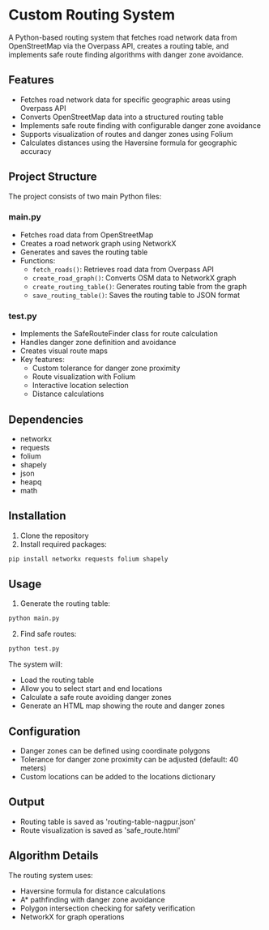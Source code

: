 # Custom Routing System

A Python-based routing system that fetches road network data from OpenStreetMap via the Overpass API, creates a routing table, and implements safe route finding algorithms with danger zone avoidance.

## Features

- Fetches road network data for specific geographic areas using Overpass API
- Converts OpenStreetMap data into a structured routing table
- Implements safe route finding with configurable danger zone avoidance
- Supports visualization of routes and danger zones using Folium
- Calculates distances using the Haversine formula for geographic accuracy

## Project Structure

The project consists of two main Python files:

### main.py
- Fetches road data from OpenStreetMap
- Creates a road network graph using NetworkX
- Generates and saves the routing table
- Functions:
  - `fetch_roads()`: Retrieves road data from Overpass API
  - `create_road_graph()`: Converts OSM data to NetworkX graph
  - `create_routing_table()`: Generates routing table from the graph
  - `save_routing_table()`: Saves the routing table to JSON format

### test.py
- Implements the SafeRouteFinder class for route calculation
- Handles danger zone definition and avoidance
- Creates visual route maps
- Key features:
  - Custom tolerance for danger zone proximity
  - Route visualization with Folium
  - Interactive location selection
  - Distance calculations

## Dependencies

- networkx
- requests
- folium
- shapely
- json
- heapq
- math

## Installation

1. Clone the repository
2. Install required packages:
```bash
pip install networkx requests folium shapely
```

## Usage

1. Generate the routing table:
```bash
python main.py
```

2. Find safe routes:
```bash
python test.py
```

The system will:
- Load the routing table
- Allow you to select start and end locations
- Calculate a safe route avoiding danger zones
- Generate an HTML map showing the route and danger zones

## Configuration

- Danger zones can be defined using coordinate polygons
- Tolerance for danger zone proximity can be adjusted (default: 40 meters)
- Custom locations can be added to the locations dictionary

## Output

- Routing table is saved as 'routing-table-nagpur.json'
- Route visualization is saved as 'safe_route.html'

## Algorithm Details

The routing system uses:
- Haversine formula for distance calculations
- A* pathfinding with danger zone avoidance
- Polygon intersection checking for safety verification
- NetworkX for graph operations

